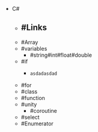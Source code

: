 - C#
	- #Links
		-
	- #Array
	- #variables
		- #string#int#float#double
	- #if
		- ```C#
		  asdadasdad
		  ```
	- #for
	- #class
	- #function
	- #unity
		- #coroutine
	- #select
	- #Enumerator